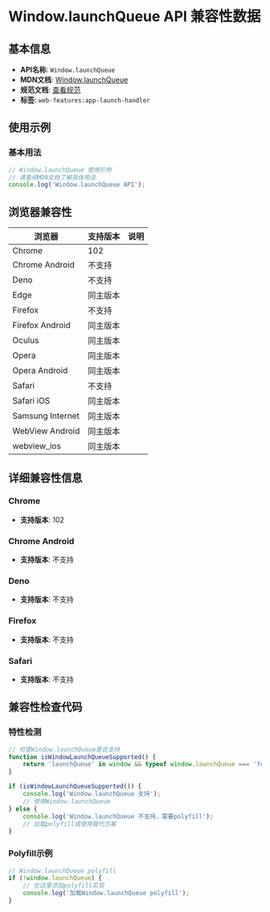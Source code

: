 # Window.launchQueue API 兼容性数据

## 基本信息

- **API名称**: `Window.launchQueue`
- **MDN文档**: [Window.launchQueue](https://developer.mozilla.org/docs/Web/API/Window/launchQueue)
- **规范文档**: [查看规范](https://wicg.github.io/web-app-launch/#launchqueue-interface)
- **标签**: `web-features:app-launch-handler`

## 使用示例

### 基本用法

```javascript
// Window.launchQueue 使用示例
// 请查阅MDN文档了解具体用法
console.log('Window.launchQueue API');
```

## 浏览器兼容性

| 浏览器 | 支持版本 | 说明 |
|--------|----------|------|
| Chrome | 102 |  |
| Chrome Android | 不支持 |  |
| Deno | 不支持 |  |
| Edge | 同主版本 |  |
| Firefox | 不支持 |  |
| Firefox Android | 同主版本 |  |
| Oculus | 同主版本 |  |
| Opera | 同主版本 |  |
| Opera Android | 同主版本 |  |
| Safari | 不支持 |  |
| Safari iOS | 同主版本 |  |
| Samsung Internet | 同主版本 |  |
| WebView Android | 同主版本 |  |
| webview_ios | 同主版本 |  |

## 详细兼容性信息

### Chrome

- **支持版本**: 102

### Chrome Android

- **支持版本**: 不支持

### Deno

- **支持版本**: 不支持

### Firefox

- **支持版本**: 不支持

### Safari

- **支持版本**: 不支持

## 兼容性检查代码

### 特性检测

```javascript
// 检查Window.launchQueue是否支持
function isWindowLaunchQueueSupported() {
    return 'launchQueue' in window && typeof window.launchQueue === 'function';
}

if (isWindowLaunchQueueSupported()) {
    console.log('Window.launchQueue 支持');
    // 使用Window.launchQueue
} else {
    console.log('Window.launchQueue 不支持，需要polyfill');
    // 加载polyfill或使用替代方案
}
```

### Polyfill示例

```javascript
// Window.launchQueue polyfill
if (!window.launchQueue) {
    // 在这里添加polyfill实现
    console.log('加载Window.launchQueue polyfill');
}
```

